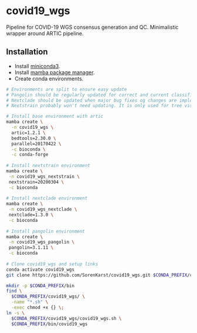 # covid19_wgs
Pipeline for COVID-19 WGS consensus generation and QC. Minimalistic wrapper around ARTIC pipeline.

## Installation

* Install [miniconda3](https://docs.conda.io/en/latest/miniconda.html).
* Install [mamba package manager](https://github.com/mamba-org/mamba).
* Create conda environments.
```bash
# Environments are split to ensure easy update
# Pangolin should be regularly updated for correct and current classification.
# Nextclade should be updated when major bug fixes og changes are implemented.
# Nextstrain probably won't need updating. It is only used for tree visualization.

# Install base environment with artic
mamba create \
  -n covid19_wgs \
  artic=1.2.1 \
  bedtools=2.30.0 \
  parallel=20170422 \
  -c bioconda \
  -c conda-forge
  
# Install nextstrain environment
mamba create \
 -n covid19_wgs_nextstrain \
 nextstrain=20200304 \
 -c bioconda 
  
# Install nextclade environment 
mamba create \
 -n covid19_wgs_nextclade \
 nextclade=1.3.0 \
 -c bioconda
  
# Install pangolin environment
mamba create \
 -n covid19_wgs_pangolin \
 pangolin=3.1.11 \
 -c bioconda
 
# Clone covid19_wgs and setup links
conda activate covid19_wgs
git clone https://github.com/SorenKarst/covid19_wgs.git $CONDA_PREFIX/covid19_wgs

mkdir -p $CONDA_PREFIX/bin
find \
  $CONDA_PREFIX/covid19_wgs/ \
  -name "*.sh" \
  -exec chmod +x {} \;  
ln -s \
  $CONDA_PREFIX/covid19_wgs/covid19_wgs.sh \
  $CONDA_PREFIX/bin/covid19_wgs
```
